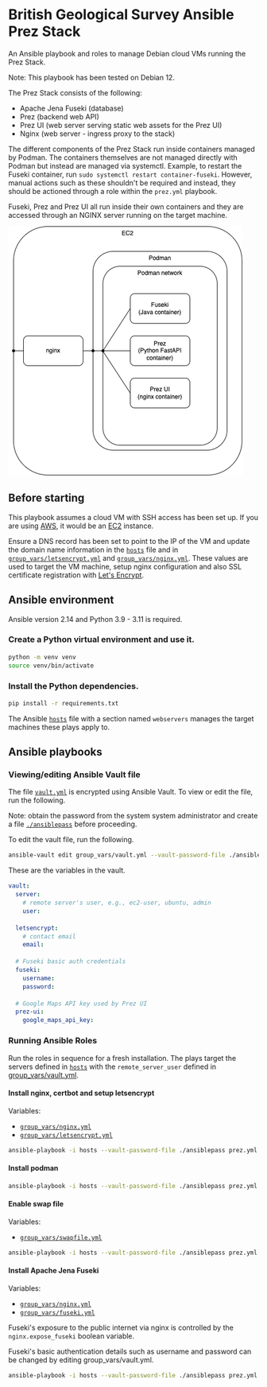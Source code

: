 # British Geological Survey Ansible Prez Stack

An Ansible playbook and roles to manage Debian cloud VMs running the Prez Stack.

Note: This playbook has been tested on Debian 12.

The Prez Stack consists of the following:

- Apache Jena Fuseki (database)
- Prez (backend web API)
- Prez UI (web server serving static web assets for the Prez UI)
- Nginx (web server - ingress proxy to the stack)

The different components of the Prez Stack run inside containers managed by Podman. The containers themselves are not managed directly with Podman but instead are managed via systemctl. Example, to restart the Fuseki container, run `sudo systemctl restart container-fuseki`. However, manual actions such as these shouldn't be required and instead, they should be actioned through a role within the `prez.yml` playbook.

Fuseki, Prez and Prez UI all run inside their own containers and they are accessed through an NGINX server running on the target machine.

![prez-stack.png](static/prez-stack.png)

## Before starting

This playbook assumes a cloud VM with SSH access has been set up. If you are using [AWS](https://aws.amazon.com), it would be an [EC2](https://aws.amazon.com/pm/ec2/) instance.

Ensure a DNS record has been set to point to the IP of the VM and update the domain name information in the [`hosts`](hosts) file and in [`group_vars/letsencrypt.yml`](group_vars/letsencrypt.yml) and [`group_vars/nginx.yml`](group_vars/nginx.yml). These values are used to target the VM machine, setup nginx configuration and also SSL certificate registration with [Let's Encrypt](https://letsencrypt.org).

## Ansible environment

Ansible version 2.14 and Python 3.9 - 3.11 is required.

### Create a Python virtual environment and use it.

```bash
python -m venv venv
source venv/bin/activate
```

### Install the Python dependencies.

```bash
pip install -r requirements.txt
```

The Ansible [`hosts`](hosts) file with a section named `webservers` manages the target machines these plays apply to.

## Ansible playbooks

### Viewing/editing Ansible Vault file

The file [`vault.yml`](group_vars/vault.yml) is encrypted using Ansible Vault. To view or edit the file, run the following.

Note: obtain the password from the system system administrator and create a file [`./ansiblepass`](./ansiblepass) before proceeding.

To edit the vault file, run the following.

```bash
ansible-vault edit group_vars/vault.yml --vault-password-file ./ansiblepass
```

These are the variables in the vault.

```yml
vault:
  server:
    # remote server's user, e.g., ec2-user, ubuntu, admin
    user:

  letsencrypt:
    # contact email
    email:

  # Fuseki basic auth credentials
  fuseki:
    username:
    password:

  # Google Maps API key used by Prez UI
  prez-ui:
    google_maps_api_key:
```

### Running Ansible Roles

Run the roles in sequence for a fresh installation. The plays target the servers defined in [`hosts`](hosts) with the `remote_server_user` defined in [group_vars/vault.yml](group_vars/vault.yml).

#### Install nginx, certbot and setup letsencrypt

Variables:

- [`group_vars/nginx.yml`](group_vars/nginx.yml)
- [`group_vars/letsencrypt.yml`](group_vars/letsencrypt.yml)

```bash
ansible-playbook -i hosts --vault-password-file ./ansiblepass prez.yml -t nginx.install
```

#### Install podman

```bash
ansible-playbook -i hosts --vault-password-file ./ansiblepass prez.yml -t podman.install
```

#### Enable swap file

Variables:

- [`group_vars/swapfile.yml`](group_vars/swapfile.yml)

```bash
ansible-playbook -i hosts --vault-password-file ./ansiblepass prez.yml -t swapfile.enable
```

#### Install Apache Jena Fuseki

Variables:

- [`group_vars/nginx.yml`](group_vars/nginx.yml)
- [`group_vars/fuseki.yml`](group_vars/fuseki.yml)

Fuseki's exposure to the public internet via nginx is controlled by the `nginx.expose_fuseki` boolean variable.

Fuseki's basic authentication details such as username and password can be changed by editing group_vars/vault.yml.

```bash
ansible-playbook -i hosts --vault-password-file ./ansiblepass prez.yml -t fuseki.install
```
